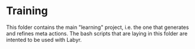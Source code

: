 # Training

This folder contains the main "learning" project, i.e. the one that generates and refines meta actions.
The bash scripts that are laying in this folder are intented to be used with Labyr.

